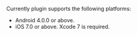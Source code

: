 Currently plugin supports the following platforms:
- Android 4.0.0 or above.
- iOS 7.0 or above. Xcode 7 is required.